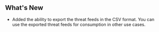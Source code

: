 ## What's New

- Added the ability to export the threat feeds in the CSV format. You can use the exported threat feeds for consumption in other use cases.